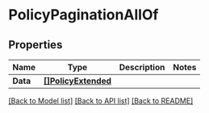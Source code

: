 # PolicyPaginationAllOf

## Properties

Name | Type | Description | Notes
------------ | ------------- | ------------- | -------------
**Data** | [**[]PolicyExtended**](PolicyExtended.md) |  | 

[[Back to Model list]](../README.md#documentation-for-models) [[Back to API list]](../README.md#documentation-for-api-endpoints) [[Back to README]](../README.md)


